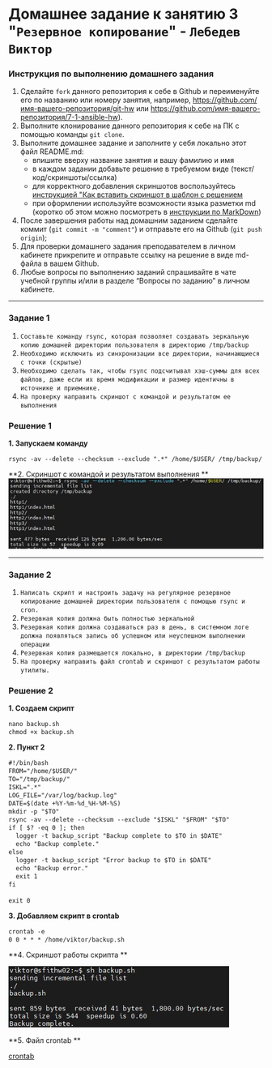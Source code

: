 # Домашнее задание к занятию 3 "`Резервное копирование`" - `Лебедев Виктор`


### Инструкция по выполнению домашнего задания

   1. Сделайте `fork` данного репозитория к себе в Github и переименуйте его по названию или номеру занятия, например, https://github.com/имя-вашего-репозитория/git-hw или  https://github.com/имя-вашего-репозитория/7-1-ansible-hw).
   2. Выполните клонирование данного репозитория к себе на ПК с помощью команды `git clone`.
   3. Выполните домашнее задание и заполните у себя локально этот файл README.md:
      - впишите вверху название занятия и вашу фамилию и имя
      - в каждом задании добавьте решение в требуемом виде (текст/код/скриншоты/ссылка)
      - для корректного добавления скриншотов воспользуйтесь [инструкцией "Как вставить скриншот в шаблон с решением](https://github.com/netology-code/sys-pattern-homework/blob/main/screen-instruction.md)
      - при оформлении используйте возможности языка разметки md (коротко об этом можно посмотреть в [инструкции  по MarkDown](https://github.com/netology-code/sys-pattern-homework/blob/main/md-instruction.md))
   4. После завершения работы над домашним заданием сделайте коммит (`git commit -m "comment"`) и отправьте его на Github (`git push origin`);
   5. Для проверки домашнего задания преподавателем в личном кабинете прикрепите и отправьте ссылку на решение в виде md-файла в вашем Github.
   6. Любые вопросы по выполнению заданий спрашивайте в чате учебной группы и/или в разделе “Вопросы по заданию” в личном кабинете.

---

### Задание 1

1. `Составьте команду rsync, которая позволяет создавать зеркальную копию домашней директории пользователя в директорию /tmp/backup`
2. `Необходимо исключить из синхронизации все директории, начинающиеся с точки (скрытые)`
3. `Необходимо сделать так, чтобы rsync подсчитывал хэш-суммы для всех файлов, даже если их время модификации и размер идентичны в источнике и приемнике.`
4. `На проверку направить скриншот с командой и результатом ее выполнения`

### Решение 1

**1. Запускаем команду**
```
rsync -av --delete --checksum --exclude ".*" /home/$USER/ /tmp/backup/
```
**2. Скриншот с командой и результатом выполнения **
<img src="img/img1.jpg">

---

### Задание 2

1. `Написать скрипт и настроить задачу на регулярное резервное копирование домашней директории пользователя с помощью rsync и cron.`
2. `Резервная копия должна быть полностью зеркальной`
3. `Резервная копия должна создаваться раз в день, в системном логе должна появляться запись об успешном или неуспешном выполнении операции`
4. `Резервная копия размещается локально, в директории /tmp/backup`
5. `На проверку направить файл crontab и скриншот с результатом работы утилиты.`

### Решение 2
**1. Создаем скрипт**
```
nano backup.sh
chmod +x backup.sh
```
**2. Пункт 2**
```
#!/bin/bash
FROM="/home/$USER/"
TO="/tmp/backup/"
ISKL=".*"  
LOG_FILE="/var/log/backup.log"
DATE=$(date +%Y-%m-%d_%H-%M-%S)
mkdir -p "$TO"
rsync -av --delete --checksum --exclude "$ISKL" "$FROM" "$TO"
if [ $? -eq 0 ]; then
  logger -t backup_script "Backup complete to $TO in $DATE"
  echo "Backup complete."
else
  logger -t backup_script "Error backup to $TO in $DATE"
  echo "Backup error."
  exit 1 
fi

exit 0 
```
**3. Добавляем скрипт в crontab**
```
crontab -e
0 0 * * * /home/viktor/backup.sh
```
**4. Скриншот работы скрипта **

<img src="img/img2.jpg">

**5. Файл crontab **

<a href="crontab">crontab</a>
